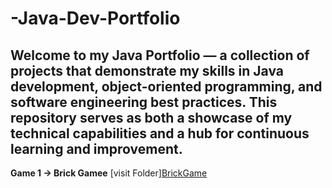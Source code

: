 # -Java-Dev-Portfolio
## Welcome to my Java Portfolio — a collection of projects that demonstrate my skills in Java development, object-oriented programming, and software engineering best practices. This repository serves as both a showcase of my technical capabilities and a hub for continuous learning and improvement.

**Game 1 -> Brick Gamee** [visit Folder][BrickGame](https://github.com/Code-Eagl/-Java-Dev-Portfolio/tree/c33875bc0c573915255b10ff7202171a1ddf28a8/BrickGame)
